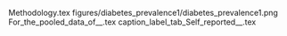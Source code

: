 Methodology.tex
figures/diabetes_prevalence1/diabetes_prevalence1.png
For_the_pooled_data_of__.tex
caption_label_tab_Self_reported__.tex
